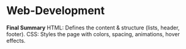 # Web-Development
**Final Summary**
HTML: Defines the content & structure (lists, header, footer).
CSS: Styles the page with colors, spacing, animations, hover effects.
